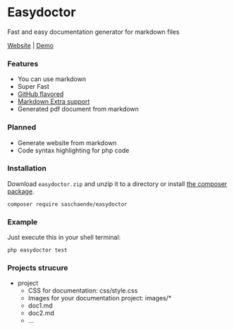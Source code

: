 # Easydoctor

Fast and easy documentation generator for markdown files

[Website](http://easydoctor.sascha-ende.de) | [Demo](http://easydoctor.sascha-ende.de/demo)

### Features

* You can use markdown
* Super Fast
* [GitHub flavored](https://help.github.com/articles/github-flavored-markdown)
* [Markdown Extra support](https://github.com/erusev/parsedown-extra)
* Generated pdf document from markdown

### Planned

* Generate website from markdown
* Code syntax highlighting for php code

### Installation

Download `easydoctor.zip` and unzip it to a directory or install [the composer package](https://packagist.org/packages/saschaende/easydoctor).

    composer require saschaende/easydoctor

### Example

Just execute this in your shell terminal:

``` 
php easydoctor test
```

### Projects strucure

* project
    * CSS for documentation: css/style.css
    * Images for your documentation project: images/*
    * doc1.md
    * doc2.md
    * ...